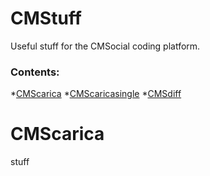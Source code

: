 # CMStuff
Useful stuff for the CMSocial coding platform.
### Contents: ###
*[CMScarica](#CMScarica)
*[CMScaricasingle](www.google.com)
*[CMSdiff](www.google.com)

# CMScarica
stuff
